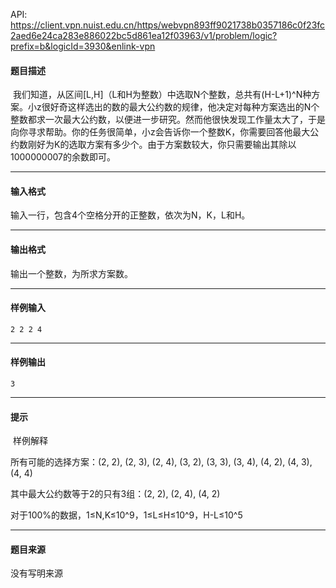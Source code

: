 API: https://client.vpn.nuist.edu.cn/https/webvpn893ff9021738b0357186c0f23fc2aed6e24ca283e886022bc5d861ea12f03963/v1/problem/logic?prefix=b&logicId=3930&enlink-vpn

#### 题目描述

 我们知道，从区间\[L,H\]（L和H为整数）中选取N个整数，总共有(H-L+1)^N种方案。小z很好奇这样选出的数的最大公约数的规律，他决定对每种方案选出的N个整数都求一次最大公约数，以便进一步研究。然而他很快发现工作量太大了，于是向你寻求帮助。你的任务很简单，小z会告诉你一个整数K，你需要回答他最大公约数刚好为K的选取方案有多少个。由于方案数较大，你只需要输出其除以1000000007的余数即可。

---

#### 输入格式

输入一行，包含4个空格分开的正整数，依次为N，K，L和H。

---

#### 输出格式

输出一个整数，为所求方案数。

---

#### 样例输入
```
2 2 2 4
```

---

#### 样例输出
```
3
```

---

#### 提示

 样例解释

所有可能的选择方案：(2, 2), (2, 3), (2, 4), (3, 2), (3, 3), (3, 4), (4, 2), (4, 3), (4, 4)

其中最大公约数等于2的只有3组：(2, 2), (2, 4), (4, 2)

对于100%的数据，1≤N,K≤10^9，1≤L≤H≤10^9，H-L≤10^5

---

#### 题目来源

没有写明来源